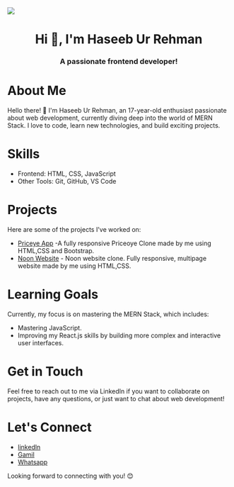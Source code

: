 <img src="https://user-images.githubusercontent.com/90236635/232446433-d5540fa2-fe28-4bb8-b929-cdb51fe61336.gif">
<h1 align="center">Hi 👋, I'm Haseeb Ur Rehman</h1>
<h3 align="center">A passionate frontend developer!</h3>
<!-- <img align="right" alt="Coding" width="400" src="https://raw.githubusercontent.com/devSouvik/devSouvik/master/gif3.gif">         -->
<body>
    <div class="container">
        <h1>About Me</h1>
        <p>Hello there! 👋 I'm Haseeb Ur Rehman, an 17-year-old enthusiast passionate about web development, currently
            diving deep into the world of MERN Stack. I love to code, learn new technologies, and build exciting
            projects.</p>
        <h1>Skills</h1>
        <ul>
            <li>Frontend: HTML, CSS, JavaScript</li>
            <li>Other Tools: Git, GitHub, VS Code</li>
        </ul>
        <h1>Projects</h1>
        <p>Here are some of the projects I've worked on:</p>
        <ul>
            <li><a href="https://priceoye-by-haseeb.netlify.app/" target="_blank">Priceye App</a> -A fully responsive Priceoye Clone made by me using HTML,CSS and Bootstrap.</li>
            <li><a href="https://noon-web-clone.netlify.app/" target="_blank">Noon Website</a> - Noon website clone. Fully responsive, multipage website made by me using HTML,CSS.</li>
        </ul>
        <h1>Learning Goals</h1>
        <p>Currently, my focus is on mastering the MERN Stack, which includes:</p>
        <ul>
            <li>Mastering JavaScript.</li>
            <li>Improving my React.js skills by building more complex and interactive user interfaces.</li>
        </ul>
        <h1>Get in Touch</h1>
        <p>Feel free to reach out to me via LinkedIn if you want to collaborate on projects, have any questions, or just want to chat about web development!</p>
        <h1>Let's Connect</h1>
        <ul>
            <li><a href="">linkedln</a></li>
            <li><a href="">Gamil</a></li>
            <li><a href="">Whatsapp</a></li>
        </ul>
        <p>Looking forward to connecting with you! 😊</p>


        
    
</body>

</html>

